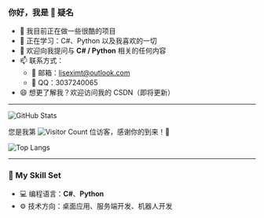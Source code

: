 ### 你好，我是 👋 疑名

- 🔭 我目前正在做一些很酷的项目
- 🌱 正在学习：C#、Python 以及我喜欢的一切
- 💬 欢迎向我提问与 **C# / Python** 相关的任何内容
- 📫 联系方式：  
  - 📧 邮箱：liseximt@outlook.com  
  - 💬 QQ：3037240065
- 😄 想更了解我？欢迎访问我的 CSDN（即将更新）

---

![GitHub Stats](https://github-readme-stats.vercel.app/api?username=wisdom-zhe&show_icons=true&theme=transparent)

您是我第 ![Visitor Count](https://profile-counter.glitch.me/jikekei/count.svg) 位访客，感谢你的到来！💖

![Top Langs](https://github-readme-stats.vercel.app/api/top-langs/?username=jikekei&layout=compact&theme=tokyonight)

---

### 🧠 My Skill Set

- 💻 编程语言：**C#**、**Python**
- ⚙️ 技术方向：桌面应用、服务端开发、机器人开发
